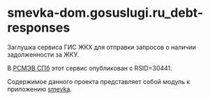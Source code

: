 # smevka-dom.gosuslugi.ru_debt-responses
Заглушка сервиса ГИС ЖКХ для отправки запросов о наличии задолженности за ЖКУ.

В [РСМЭВ СПб](https://smev.spb.ru/registry/SMEV3/) этот сервис опубликован с RSID=30441.

Содержимое данного проекта представляет собой модуль к приложению [smevka](https://github.com/do-/smevka).
